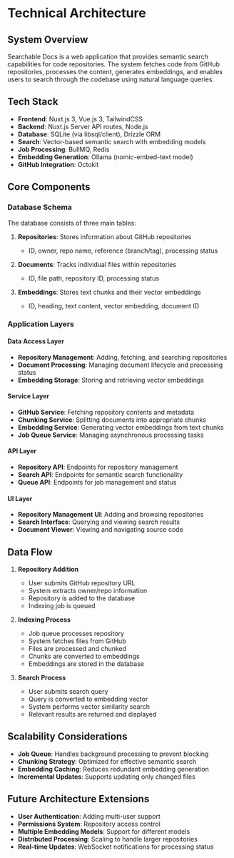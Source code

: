 # Technical Architecture

## System Overview

Searchable Docs is a web application that provides semantic search capabilities for code repositories. The system fetches code from GitHub repositories, processes the content, generates embeddings, and enables users to search through the codebase using natural language queries.

## Tech Stack

- **Frontend**: Nuxt.js 3, Vue.js 3, TailwindCSS
- **Backend**: Nuxt.js Server API routes, Node.js
- **Database**: SQLite (via libsql/client), Drizzle ORM
- **Search**: Vector-based semantic search with embedding models
- **Job Processing**: BullMQ, Redis
- **Embedding Generation**: Ollama (nomic-embed-text model)
- **GitHub Integration**: Octokit

## Core Components

### Database Schema

The database consists of three main tables:

1. **Repositories**: Stores information about GitHub repositories
   - ID, owner, repo name, reference (branch/tag), processing status

2. **Documents**: Tracks individual files within repositories
   - ID, file path, repository ID, processing status

3. **Embeddings**: Stores text chunks and their vector embeddings
   - ID, heading, text content, vector embedding, document ID

### Application Layers

#### Data Access Layer

- **Repository Management**: Adding, fetching, and searching repositories
- **Document Processing**: Managing document lifecycle and processing status
- **Embedding Storage**: Storing and retrieving vector embeddings

#### Service Layer

- **GitHub Service**: Fetching repository contents and metadata
- **Chunking Service**: Splitting documents into appropriate chunks
- **Embedding Service**: Generating vector embeddings from text chunks
- **Job Queue Service**: Managing asynchronous processing tasks

#### API Layer

- **Repository API**: Endpoints for repository management
- **Search API**: Endpoints for semantic search functionality
- **Queue API**: Endpoints for job management and status

#### UI Layer

- **Repository Management UI**: Adding and browsing repositories
- **Search Interface**: Querying and viewing search results
- **Document Viewer**: Viewing and navigating source code

## Data Flow

1. **Repository Addition**
   - User submits GitHub repository URL
   - System extracts owner/repo information
   - Repository is added to the database
   - Indexing job is queued

2. **Indexing Process**
   - Job queue processes repository
   - System fetches files from GitHub
   - Files are processed and chunked
   - Chunks are converted to embeddings
   - Embeddings are stored in the database

3. **Search Process**
   - User submits search query
   - Query is converted to embedding vector
   - System performs vector similarity search
   - Relevant results are returned and displayed

## Scalability Considerations

- **Job Queue**: Handles background processing to prevent blocking
- **Chunking Strategy**: Optimized for effective semantic search
- **Embedding Caching**: Reduces redundant embedding generation
- **Incremental Updates**: Supports updating only changed files

## Future Architecture Extensions

- **User Authentication**: Adding multi-user support
- **Permissions System**: Repository access control
- **Multiple Embedding Models**: Support for different models
- **Distributed Processing**: Scaling to handle larger repositories
- **Real-time Updates**: WebSocket notifications for processing status 